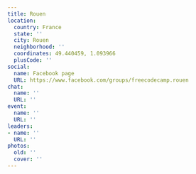 ```yaml
---
title: Rouen
location:
  country: France
  state: ''
  city: Rouen
  neighborhood: ''
  coordinates: 49.440459, 1.093966
  plusCode: ''
social:
  name: Facebook page
  URL: https://www.facebook.com/groups/freecodecamp.rouen
chat:
  name: ''
  URL: ''
event:
  name: ''
  URL: ''
leaders:
- name: ''
  URL: ''
photos:
  old: ''
  cover: ''
---
```

